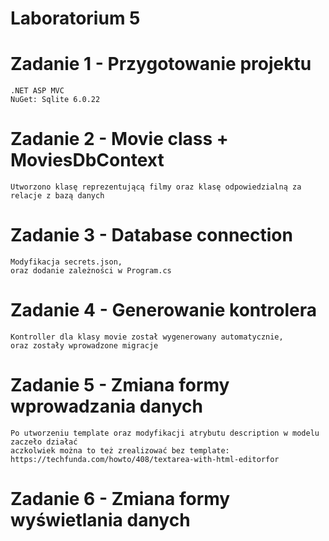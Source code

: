 # Laboratorium 5

# Zadanie 1 - Przygotowanie projektu
```
.NET ASP MVC
NuGet: Sqlite 6.0.22
```

# Zadanie 2 - Movie class + MoviesDbContext
```
Utworzono klasę reprezentującą filmy oraz klasę odpowiedzialną za relacje z bazą danych 
```

# Zadanie 3 - Database connection
```
Modyfikacja secrets.json,
oraz dodanie zależności w Program.cs
```

# Zadanie 4 - Generowanie kontrolera
```
Kontroller dla klasy movie został wygenerowany automatycznie,
oraz zostały wprowadzone migracje
```

# Zadanie 5 - Zmiana formy wprowadzania danych
```
Po utworzeniu template oraz modyfikacji atrybutu description w modelu zaczeło działać 
aczkolwiek można to też zrealizować bez template:
https://techfunda.com/howto/408/textarea-with-html-editorfor
```

# Zadanie 6 - Zmiana formy wyświetlania danych
```

```
